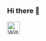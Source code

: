 ### Hi there 👋
<a href="https://dev.to/wquole">
  <img src="https://d2fltix0v2e0sb.cloudfront.net/dev-badge.svg" alt="William Kvaale's DEV Profile" height="30" width="30">
</a>
<!--
**wQuole/wQuole** is a ✨ _special_ ✨ repository because its `README.md` (this file) appears on your GitHub profile.

Here are some ideas to get you started:

- 🔭 I’m currently working on ...
- 🌱 I’m currently learning ...
- 👯 I’m looking to collaborate on ...
- 🤔 I’m looking for help with ...
- 💬 Ask me about ...
- 📫 How to reach me: ...
- 😄 Pronouns: ...
- ⚡ Fun fact: ...
-->
